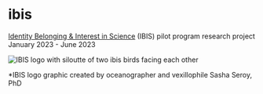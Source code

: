 # ibis
 [Identity Belonging & Interest in Science](https://environment.uw.edu/students/current-students/identity-belonging-and-inquiry-in-science-ibis-program/) (IBIS) pilot program research project January 2023 - June 2023

 ![IBIS logo with siloutte of two ibis birds facing each other](https://github.com/sarahtanja/ibis/blob/main/images/IBIS_final_BlackOutline.png)

 *IBIS logo graphic created by oceanographer and vexillophile Sasha Seroy, PhD


